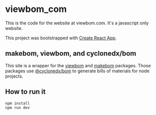 # viewbom_com

This is the code for the website at viewbom.com. It's a javascript only website.

This project was bootstrapped with [Create React App](https://github.com/facebook/create-react-app).

## makebom, viewbom, and cyclonedx/bom

This site is a wrapper for the [viewbom](https://www.npmjs.com/package/viewbom) and [makebom](https://www.npmjs.com/package/makebom) packages. Those packages use [@cyclonedx/bom](https://www.npmjs.com/package/@cyclonedx/bom) to generate bills of materials for node projects.

## How to run it

```
npm install
npm run dev
```
